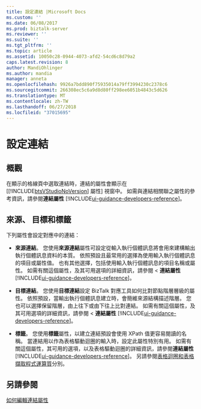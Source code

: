 ```yaml
---
title: 設定連結 |Microsoft Docs
ms.custom: ''
ms.date: 06/08/2017
ms.prod: biztalk-server
ms.reviewer: ''
ms.suite: ''
ms.tgt_pltfrm: ''
ms.topic: article
ms.assetid: 10050c28-0944-4073-afd2-54cd6c8d79a2
caps.latest.revision: 8
author: MandiOhlinger
ms.author: mandia
manager: anneta
ms.openlocfilehash: 9926a7bdd890f75935014a79ff3994230c2378c6
ms.sourcegitcommit: 266308ec5c6a9d8d80ff298ee6051b4843c5d626
ms.translationtype: MT
ms.contentlocale: zh-TW
ms.lasthandoff: 06/27/2018
ms.locfileid: "37015695"
---
```

# <a name="configuring-links"></a>設定連結

## <a name="overview"></a>概觀
在顯示的格線頁中選取連結時，連結的屬性會顯示在 [[!INCLUDE[btsVStudioNoVersion](../includes/btsvstudionoversion-md.md)] 屬性] 視窗中。 如需與連結相關聯之屬性的參考資訊，請參閱**連結屬性** [!INCLUDE[ui-guidance-developers-reference](../includes/ui-guidance-developers-reference.md)]。 

## <a name="source-target-and-label"></a>來源、 目標和標籤  
 下列屬性會設定對應中的連結：  
  
- **來源連結**。 您使用**來源連結**屬性可設定從輸入執行個體訊息將會用來建構輸出執行個體訊息資料的本質。 依照預設且最常用的選擇為使用輸入執行個體訊息的項目或屬性值。 也有其他選擇，包括使用輸入執行個體訊息的項目名稱或屬性。 如需有關這個屬性，及其可用選項的詳細資訊，請參閱 <<c0>  **連結屬性** [!INCLUDE[ui-guidance-developers-reference](../includes/ui-guidance-developers-reference.md)]。
  
- **目標連結**。 您使用**目標連結**設定 BizTalk 對應工具如何比對節點階層層級的屬性。 依照預設，當輸出執行個體訊息建立時，會簡維來源結構描述階層。 您也可以選擇保留階層，由上往下或由下往上比對連結。 如需有關這個屬性，及其可用選項的詳細資訊，請參閱 <<c0>  **連結屬性** [!INCLUDE[ui-guidance-developers-reference](../includes/ui-guidance-developers-reference.md)]。
  
- **標籤**。 您使用**標籤**屬性，以建立連結預設會使用 XPath 值更容易閱讀的名稱。 當連結用以作為表格驅動迴圈的輸入時，設定此屬性特別有用。 如需有關這個屬性，其可用的選項，以及表格驅動迴圈的詳細資訊，請參閱**連結屬性** [!INCLUDE[ui-guidance-developers-reference](../includes/ui-guidance-developers-reference.md)]。 另請參閱[表格迴圈和表格擷取程式運算質](../core/table-looping-and-table-extractor-functoids.md)分別。  
  
## <a name="see-also"></a>另請參閱  
  [如何編輯連結屬性](../core/how-to-edit-link-properties.md)